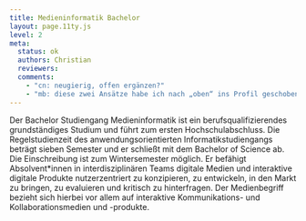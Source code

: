 ```yaml
---
title: Medieninformatik Bachelor
layout: page.11ty.js
level: 2
meta:
  status: ok
  authors: Christian
  reviewers: 
  comments:
    - "cn: neugierig, offen ergänzen?"
    - "mb: diese zwei Ansätze habe ich nach „oben“ ins Profil geschoben, weil sie für BA und MA gültig sind. Wenn die Texte mal jemand für BA und MA getrennt publiziert, wäre das jeweils als Präambel vorweg zu schreiben: Die Medieninformatik ist ein Vermittler zwischen fachlichen Welten. Sie integriert Perspektiven, Konzepte, Methoden und Techniken der Informatik, des Designs, der Psychologie sowie wirtschaftliche Aspekte. Medieninformatik findet oft sehr nah am Menschen statt und der Mensch steht mit seinen Fähigkeiten und Bedürfnissen in der Regel im Mittelpunkt des Denkens und Handelns. Wer Medieninformatik studieren will, sollte möglichst kommunikationsfreudig, offen, empathisch und kreativ sein, gerne im Team arbeiten und Freude an analytischem und logischem Denken und Handeln haben. Medieninformatiker*innen arbeiten in Teams oft an der Schnittstelle zu verschiedenen Fachspezialist*innen, weil sie in der Regel ein sehr gutes Verständnis der verschiedenen Fachperspektiven haben."
---
```


Der Bachelor Studiengang Medieninformatik ist ein berufsqualifizierendes grundständiges Studium und führt zum ersten Hochschulabschluss. Die Regelstudienzeit des anwendungsorientierten Informatikstudiengangs beträgt sieben Semester und er schließt mit dem Bachelor of Science ab. Die Einschreibung ist zum Wintersemester möglich. Er befähigt Absolvent\*innen in interdisziplinären Teams digitale Medien und interaktive digitale Produkte nutzerzentriert zu konzipieren, zu entwickeln, in den Markt zu bringen, zu evaluieren und kritisch zu hinterfragen. Der Medienbegriff bezieht sich hierbei vor allem auf interaktive Kommunikations- und Kollaborationsmedien und -produkte.


